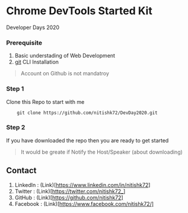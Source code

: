 # Chrome DevTools Started Kit

Developer Days 2020

### Prerequisite

1. Basic understading of Web Development
2. [git](https://git-scm.com/download/win) CLI Installation

> Account on Github is not mandatroy

### Step 1

Clone this Repo to start with me

```
    git clone https://github.com/nitishk72/DevDay2020.git

```

### Step 2

If you have downloaded the repo then you are ready to get started

> It would be greate if Notify the Host/Speaker (about downloading)



## Contact

1. LinkedIn : (Link)[https://www.linkedin.com/in/nitishk72]
2. Twitter : (Link)[https://twitter.com/nitishk72_]
3. GitHub : (Link)[https://github.com/nitishk72]
4. Facebook : (Link)[https://www.facebook.com/nitishk72/]